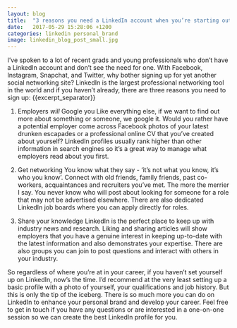 ```yaml
---
layout: blog
title:  "3 reasons you need a LinkedIn account when you’re starting out in your career"
date:   2017-05-29 15:28:06 +1200
categories: linkedin personal_brand
image: linkedin_blog_post_small.jpg
---
```


I’ve spoken to a lot of recent grads and young professionals who don’t have a LinkedIn account and don’t see the need for one.  With Facebook, Instagram, Snapchat, and Twitter, why bother signing up for yet another social networking site?  LinkedIn is the largest professional networking tool in the world and if you haven’t already, there are three reasons you need to sign up:
{{excerpt_separator}}
 
1. Employers *will* Google you
Like everything else, if we want to find out more about something or someone, we google it.  Would you rather have a potential employer come across Facebook photos of your latest drunken escapades or a professional online CV that you’ve created about yourself?  LinkedIn profiles usually rank higher than other information in search engines so it’s a great way to manage what employers read about you first.
 
2. Get networking
You know what they say - ‘it’s not what you know, it’s who you know’.  Connect with old friends, family friends, past co-workers, acquaintances and recruiters you’ve met.  The more the merrier I say.  You never know who will post about looking for someone for a role that may not be advertised elsewhere.  There are also dedicated LinkedIn job boards where you can apply directly for roles.
 
3. Share your knowledge
LinkedIn is the perfect place to keep up with industry news and research.  Liking and sharing articles will show employers that you have a genuine interest in keeping up-to-date with the latest information and also demonstrates your expertise.  There are also groups you can join to post questions and interact with others in your industry.
 
So regardless of where you’re at in your career, if you haven’t set yourself up on LinkedIn, now’s the time.  I’d recommend at the very least setting up a basic profile with a photo of yourself, your qualifications and job history.  But this is only the tip of the iceberg.  There is so much more you can do on LinkedIn to enhance your personal brand and develop your career.  Feel free to get in touch if you have any questions or are interested in a one-on-one session so we can create the best LinkedIn profile for you.

